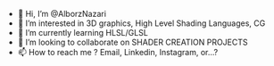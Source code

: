 - 👋 Hi, I’m @AlborzNazari
- 👀 I’m interested in 3D graphics, High Level Shading Languages, CG
- 🌱 I’m currently learning HLSL/GLSL
- 💞️ I’m looking to collaborate on SHADER CREATION PROJECTS
- 📫 How to reach me ? Email, Linkedin, Instagram, or...?

<!---
AlborzNazari/AlborzNazari is a ✨ special ✨ repository because its `README.md` (this file) appears on your GitHub profile.
You can click the Preview link to take a look at your changes.
--->
